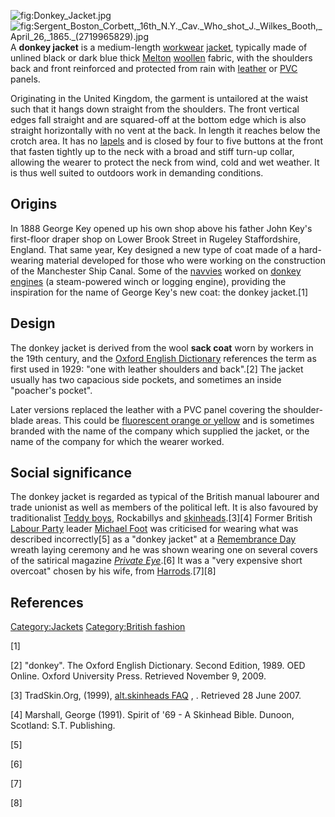 ![](Donkey_Jacket.jpg "fig:Donkey_Jacket.jpg")
![](Sergent_Boston_Corbett,_16th_N.Y._Cav._Who_shot_J._Wilkes_Booth,_April_26,_1865._(2719965829).jpg "fig:Sergent_Boston_Corbett,_16th_N.Y._Cav._Who_shot_J._Wilkes_Booth,_April_26,_1865._(2719965829).jpg")
A **donkey jacket** is a medium-length [workwear](workwear "wikilink")
[jacket](jacket "wikilink"), typically made of unlined black or dark
blue thick [Melton](Melton_(cloth) "wikilink")
[woollen](wool "wikilink") fabric, with the shoulders back and front
reinforced and protected from rain with [leather](leather "wikilink") or
[PVC](PVC "wikilink") panels.

Originating in the United Kingdom, the garment is untailored at the
waist such that it hangs down straight from the shoulders. The front
vertical edges fall straight and are squared-off at the bottom edge
which is also straight horizontally with no vent at the back. In length
it reaches below the crotch area. It has no [lapels](lapel "wikilink")
and is closed by four to five buttons at the front that fasten tightly
up to the neck with a broad and stiff turn-up collar, allowing the
wearer to protect the neck from wind, cold and wet weather. It is thus
well suited to outdoors work in demanding conditions.

## Origins

In 1888 George Key opened up his own shop above his father John Key's
first-floor draper shop on Lower Brook Street in Rugeley Staffordshire,
England. That same year, Key designed a new type of coat made of a
hard-wearing material developed for those who were working on the
construction of the Manchester Ship Canal. Some of the
[navvies](navvies "wikilink") worked on [donkey
engines](steam_donkey "wikilink") (a steam-powered winch or logging
engine), providing the inspiration for the name of George Key's new
coat: the donkey jacket.[1]

## Design

The donkey jacket is derived from the wool **sack coat** worn by workers
in the 19th century, and the [Oxford English
Dictionary](Oxford_English_Dictionary "wikilink") references the term as
first used in 1929: "one with leather shoulders and back".[2] The jacket
usually has two capacious side pockets, and sometimes an inside
"poacher's pocket".

Later versions replaced the leather with a PVC panel covering the
shoulder-blade areas. This could be [fluorescent orange or
yellow](high-visibility_clothing "wikilink") and is sometimes branded
with the name of the company which supplied the jacket, or the name of
the company for which the wearer worked.

## Social significance

The donkey jacket is regarded as typical of the British manual labourer
and trade unionist as well as members of the political left. It is also
favoured by traditionalist [Teddy boys](Teddy_boy "wikilink"),
Rockabillys and [skinheads](skinhead "wikilink").[3][4] Former British
[Labour Party](Labour_Party_(UK) "wikilink") leader [Michael
Foot](Michael_Foot "wikilink") was criticised for wearing what was
described incorrectly[5] as a "donkey jacket" at a [Remembrance
Day](Remembrance_Day "wikilink") wreath laying ceremony and he was shown
wearing one on several covers of the satirical magazine *[Private
Eye](Private_Eye "wikilink")*.[6] It was a "very expensive short
overcoat" chosen by his wife, from [Harrods](Harrods "wikilink").[7][8]

## References

[Category:Jackets](Category:Jackets "wikilink") [Category:British
fashion](Category:British_fashion "wikilink")

[1]

[2] "donkey". The Oxford English Dictionary. Second Edition, 1989. OED
Online. Oxford University Press. Retrieved November 9, 2009.

[3] TradSkin.Org, (1999), [alt.skinheads
FAQ](http://www.tradskin.org/faq.html) , . Retrieved 28 June 2007.

[4] Marshall, George (1991). Spirit of '69 - A Skinhead Bible. Dunoon,
Scotland: S.T. Publishing.

[5]

[6]

[7]

[8]